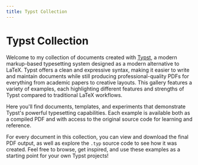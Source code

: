 ```yaml
---
title: Typst Collection
---
```


# Typst Collection

Welcome to my collection of documents created with [Typst](https://typst.app/), a modern markup-based typesetting system designed as a modern alternative to LaTeX. Typst offers a clean and expressive syntax, making it easier to write and maintain documents while still producing professional-quality PDFs for everything from academic papers to creative layouts. This gallery features a variety of examples, each highlighting different features and strengths of Typst compared to traditional LaTeX workflows.

Here you'll find documents, templates, and experiments that demonstrate Typst's powerful typesetting capabilities. Each example is available both as a compiled PDF and with access to the original source code for learning and reference.

For every document in this collection, you can view and download the final PDF output, as well as explore the `.typ` source code to see how it was created. Feel free to browse, get inspired, and use these examples as a starting point for your own Typst projects!